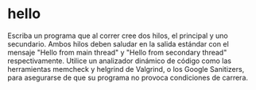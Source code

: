 # hello
Escriba un programa que al correr cree dos hilos, el principal y uno 
secundario. Ambos hilos deben saludar en la salida estándar con el mensaje 
"Hello from main thread" y "Hello from secondary thread" respectivamente. 
Utilice un analizador dinámico de código como las herramientas memcheck y 
helgrind de Valgrind, o los Google Sanitizers, para asegurarse de que su 
programa no provoca condiciones de carrera.